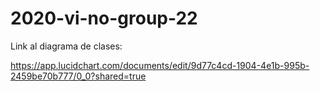 # 2020-vi-no-group-22

Link al diagrama de clases:
    
https://app.lucidchart.com/documents/edit/9d77c4cd-1904-4e1b-995b-2459be70b777/0_0?shared=true